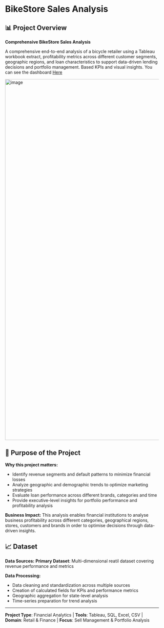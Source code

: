 # BikeStore Sales Analysis

## 📊 Project Overview

**Comprehensive BikeStore Sales Analysis**

A comprehensive end-to-end analysis of a bicycle retailer using a Tableau workbook extract, profitability metrics across different customer segments, geographic regions, and loan characteristics to support data-driven lending decisions and portfolio management. Based KPIs and visual insights. You can see the dashboard [Here](https://public.tableau.com/views/BikeStoreAnalysis_17563861832900/ExecutiveDashboard?:language=es-ES&:sid=&:redirect=auth&:display_count=n&:origin=viz_share_link)

<img width="2333" height="1178" alt="image" src="https://github.com/user-attachments/assets/769ee4c8-d210-4d22-b214-71bfa79d3bb2" />


## 🎯 Purpose of the Project

**Why this project matters:**
- Identify revenue segments and default patterns to minimize financial losses
- Analyze geographic and demographic trends to optimize marketing strategies
- Evaluate loan performance across different brands, categories and time
- Provide executive-level insights for portfolio performance and profitability analysis

**Business Impact:**
This analysis enables financial institutions to analyse business profitability across different categories, geographical regions, stores, customers and brands in order to optimise decisions through data-driven insights.

## 📈 Dataset

**Data Sources:**
**Primary Dataset**: Multi-dimensional reatil dataset covering revenue performance and metrics

**Data Processing:**
- Data cleaning and standardization across multiple sources
- Creation of calculated fields for KPIs and performance metrics
- Geographic aggregation for state-level analysis
- Time-series preparation for trend analysis

---

**Project Type**: Financial Analytics | **Tools**: Tableau, SQL, Excel, CSV | **Domain**: Retail & Finance | **Focus**: Sell Management & Portfolio Analysis
